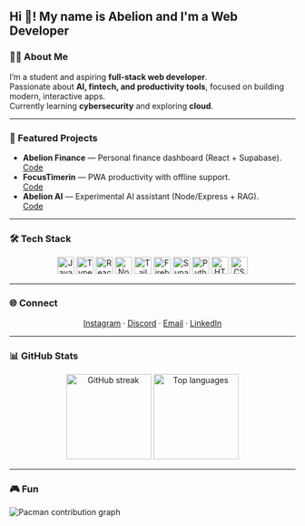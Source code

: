 <h2 align="left">Hi 👋! My name is Abelion and I'm a Web Developer</h2>

### 👨‍💻 About Me
I’m a student and aspiring **full-stack web developer**.  
Passionate about **AI, fintech, and productivity tools**, focused on building modern, interactive apps.  
Currently learning **cybersecurity** and exploring **cloud**.

---

### 🚀 Featured Projects
- **Abelion Finance** — Personal finance dashboard (React + Supabase).  
  [Code](https://github.com/Abelion512/Abelion-Finance)
- **FocusTimerin** — PWA productivity with offline support.  
  [Code](https://github.com/Abelion512/FocusTimerin)
- **Abelion AI** — Experimental AI assistant (Node/Express + RAG).  
  [Code](https://github.com/Abelion512/Abelion-AI)

---

### 🛠️ Tech Stack
<p align="center">
  <img src="https://cdn.jsdelivr.net/gh/devicons/devicon/icons/javascript/javascript-original.svg" height="30" alt="JavaScript" />
  <img src="https://cdn.jsdelivr.net/gh/devicons/devicon/icons/typescript/typescript-original.svg" height="30" alt="TypeScript" />
  <img src="https://cdn.jsdelivr.net/gh/devicons/devicon/icons/react/react-original.svg" height="30" alt="React" />
  <img src="https://cdn.jsdelivr.net/gh/devicons/devicon/icons/nodejs/nodejs-original.svg" height="30" alt="Node.js" />
  <img src="https://cdn.jsdelivr.net/gh/devicons/devicon/icons/tailwindcss/tailwindcss-plain.svg" height="30" alt="Tailwind CSS" />
  <img src="https://cdn.jsdelivr.net/gh/devicons/devicon/icons/firebase/firebase-plain.svg" height="30" alt="Firebase" />
  <img src="https://cdn.jsdelivr.net/gh/devicons/devicon/icons/supabase/supabase-original.svg" height="30" alt="Supabase" />
  <img src="https://cdn.jsdelivr.net/gh/devicons/devicon/icons/python/python-original.svg" height="30" alt="Python" />
  <img src="https://cdn.jsdelivr.net/gh/devicons/devicon/icons/html5/html5-original.svg" height="30" alt="HTML5" />
  <img src="https://cdn.jsdelivr.net/gh/devicons/devicon/icons/css3/css3-original.svg" height="30" alt="CSS3" />
</p>

---

### 🌐 Connect
<p align="center">
  <a href="https://instagram.com/ihsanovid" target="_blank" rel="noreferrer">Instagram</a> ·
  <a href="https://discordapp.com/users/abelion._" target="_blank" rel="noreferrer">Discord</a> ·
  <a href="mailto:agen.salva@gmail.com" target="_blank" rel="noreferrer">Email</a> ·
  <a href="https://www.linkedin.com/in/your-link" target="_blank" rel="noreferrer">LinkedIn</a>
</p>

---

### 📊 GitHub Stats
<p align="center">
  <img src="https://streak-stats.demolab.com?user=Abelion512&locale=en&mode=daily&theme=dracula&hide_border=true&border_radius=12" height="150" alt="GitHub streak" />
  <img src="https://github-readme-stats.vercel.app/api/top-langs/?username=Abelion512&layout=compact&theme=dracula&hide_border=true" height="150" alt="Top languages" />
</p>

---

### 🎮 Fun
<!-- Pilih SATU: pacman ATAU snake. Jangan dua-duanya. -->
<picture>
  <source media="(prefers-color-scheme: dark)" srcset="https://raw.githubusercontent.com/Abelion512/Abelion512/output/pacman-contribution-graph-dark.svg">
  <img alt="Pacman contribution graph" src="https://raw.githubusercontent.com/Abelion512/Abelion512/output/pacman-contribution-graph.svg">
</picture>
